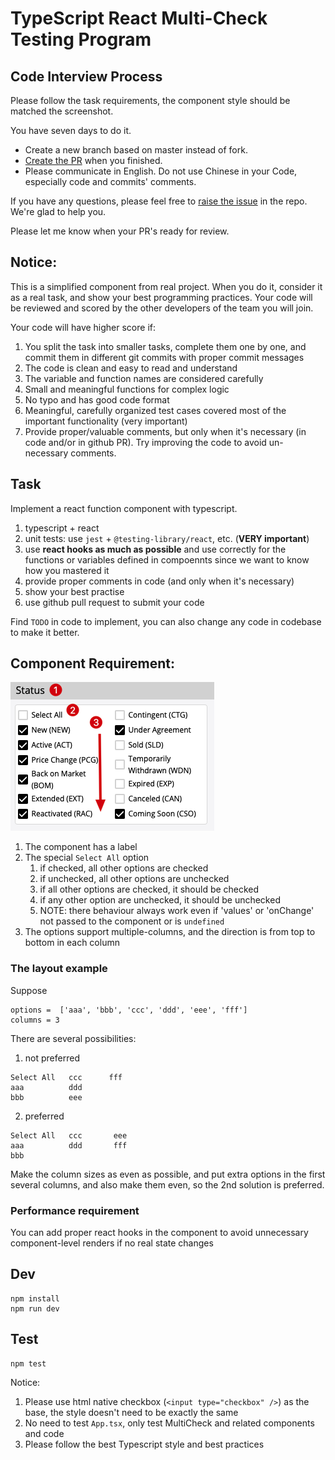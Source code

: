 TypeScript React Multi-Check Testing Program
============================================

## Code Interview Process 

Please follow the task requirements, the component style should be matched the screenshot.

You have seven days to do it.

- Create a new branch based on master instead of fork.
- [Create the PR](../../pulls) when you finished.
- Please communicate in English. Do not use Chinese in your Code, especially code and commits' comments.

If you have any questions, please feel free to [raise the issue](../../issues) in the repo. We're glad to help you.

Please let me know when your PR's ready for review.

## Notice:

This is a simplified component from real project.
When you do it, consider it as a real task, and show your best programming practices.
Your code will be reviewed and scored by the other developers of the team you will join.

Your code will have higher score if:

1. You split the task into smaller tasks, complete them one by one, and commit them in different git commits with proper commit messages 
1. The code is clean and easy to read and understand
2. The variable and function names are considered carefully
3. Small and meaningful functions for complex logic
4. No typo and has good code format
5. Meaningful, carefully organized test cases covered most of the important functionality (very important)
6. Provide proper/valuable comments, but only when it's necessary (in code and/or in github PR). Try improving the code to avoid un-necessary comments. 

## Task

Implement a react function component with typescript.

1. typescript + react
2. unit tests: use `jest` + `@testing-library/react`, etc. (**VERY important**)
3. use **react hooks as much as possible** and use correctly for the functions or variables defined in compoennts since we want to know how you mastered it
4. provide proper comments in code (and only when it's necessary) 
5. show your best practise
6. use github pull request to submit your code

Find `TODO` in code to implement, you can also change any code in codebase to make it better.

## Component Requirement:

![demo](./images/demo.png)

1. The component has a label
2. The special `Select All` option
   1. if checked, all other options are checked
   2. if unchecked, all other options are unchecked
   3. if all other options are checked, it should be checked
   4. if any other option are unchecked, it should be unchecked
   5. NOTE: there behaviour always work even if 'values' or 'onChange' not passed to the component or is `undefined`
3. The options support multiple-columns, and the direction is from top to bottom in each column

### The layout example

Suppose

```
options =  ['aaa', 'bbb', 'ccc', 'ddd', 'eee', 'fff'] 
columns = 3
```

There are several possibilities:

1. not preferred
```
Select All   ccc      fff
aaa          ddd
bbb          eee
```

2. preferred
```
Select All   ccc       eee
aaa          ddd       fff
bbb           
```

Make the column sizes as even as possible, and put extra options in the first several columns, and also make them even,
so the 2nd solution is preferred.

### Performance requirement

You can add proper react hooks in the component to avoid unnecessary component-level renders if no real state changes

## Dev

```
npm install
npm run dev
```

## Test

```
npm test
```

Notice:
1. Please use html native checkbox (`<input type="checkbox" />`) as the base,
   the style doesn't need to be exactly the same
2. No need to test `App.tsx`, only test MultiCheck and related components and code
4. Please follow the best Typescript style and best practices
